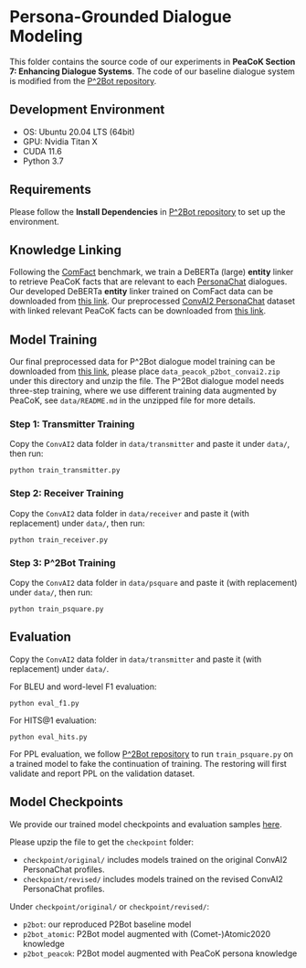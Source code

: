 
# Persona-Grounded Dialogue Modeling

This folder contains the source code of our experiments in **PeaCoK Section 7: Enhancing Dialogue Systems**.
The code of our baseline dialogue system is modified from the [P^2Bot repository](https://github.com/SivilTaram/Persona-Dialogue-Generation).

## Development Environment

- OS: Ubuntu 20.04 LTS (64bit)
- GPU: Nvidia Titan X
- CUDA 11.6
- Python 3.7

## Requirements

Please follow the **Install Dependencies** in [P^2Bot repository](https://github.com/SivilTaram/Persona-Dialogue-Generation) to set up the environment.

## Knowledge Linking

Following the [ComFact](https://github.com/Silin159/ComFact) benchmark, we train a DeBERTa (large) **entity** linker to retrieve PeaCoK facts that are relevant to each [PersonaChat](https://arxiv.org/abs/1801.07243) dialogues.
Our developed DeBERTa **entity** linker trained on ComFact data can be downloaded from [this link](https://drive.google.com/file/d/1FC0PgdL_e3hBcg0m_uxR5WaNiwXNM2EL/view?usp=sharing).
Our preprocessed [ConvAI2 PersonaChat](https://arxiv.org/pdf/1902.00098v1.pdf) dataset with linked relevant PeaCoK facts can be downloaded from [this link](https://drive.google.com/file/d/1uHWYb6NWcnuFQ_fAY9uOtG5WDnlUzgTv/view?usp=sharing).

## Model Training

Our final preprocessed data for P^2Bot dialogue model training can be downloaded from [this link](https://drive.google.com/file/d/1Wn0d5svyNlbskXurxaEiDHEp2jivzr7W/view?usp=sharing), please place `data_peacok_p2bot_convai2.zip` under this directory and unzip the file.
The P^2Bot dialogue model needs three-step training, where we use different training data augmented by PeaCoK, see `data/README.md` in the unzipped file for more details.

### Step 1: Transmitter Training

Copy the `ConvAI2` data folder in `data/transmitter` and paste it under `data/`, then run:
```
python train_transmitter.py
```

### Step 2: Receiver Training

Copy the `ConvAI2` data folder in `data/receiver` and paste it (with replacement) under `data/`, then run:
```
python train_receiver.py
```

### Step 3: P^2Bot Training

Copy the `ConvAI2` data folder in `data/psquare` and paste it (with replacement) under `data/`, then run:
```
python train_psquare.py
```

## Evaluation

Copy the `ConvAI2` data folder in `data/transmitter` and paste it (with replacement) under `data/`.

For BLEU and word-level F1 evaluation:
```
python eval_f1.py
```

For HITS@1 evaluation:
```
python eval_hits.py
```

For PPL evaluation, we follow [P^2Bot repository](https://github.com/SivilTaram/Persona-Dialogue-Generation) to run `train_psquare.py` on a trained model to fake the continuation of training.
The restoring will first validate and report PPL on the validation dataset.

## Model Checkpoints

We provide our trained model checkpoints and evaluation samples [here](https://drive.google.com/file/d/1ENNRUeMrsi64BuOZUI_YhKCLD-LSqKFp/view?usp=sharing).

Please upzip the file to get the `checkpoint` folder:
- `checkpoint/original/` includes models trained on the original ConvAI2 PersonaChat profiles.
- `checkpoint/revised/` includes models trained on the revised ConvAI2 PersonaChat profiles.

Under `checkpoint/original/` or `checkpoint/revised/`:
- `p2bot`: our reproduced P2Bot baseline model
- `p2bot_atomic`: P2Bot model augmented with (Comet-)Atomic2020 knowledge
- `p2bot_peacok`: P2Bot model augmented with PeaCoK persona knowledge
